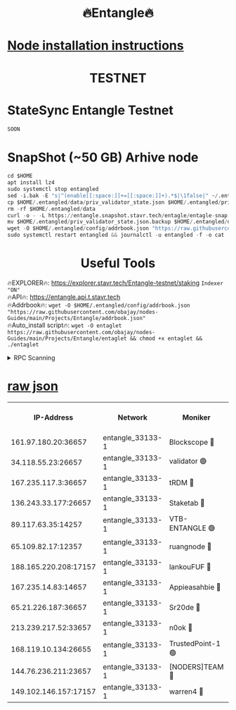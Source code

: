 <h1 align="center"> 🔥Entangle🔥</h1>

[Node installation instructions](https://github.com/obajay/nodes-Guides/tree/main/Projects/Entangle)
=

<h1 align="center"> TESTNET</h1>

# StateSync Entangle Testnet
```python
SOON
```
# SnapShot (~50 GB) Arhive node
```python
cd $HOME
apt install lz4
sudo systemctl stop entangled
sed -i.bak -E "s|^(enable[[:space:]]+=[[:space:]]+).*$|\1false|" ~/.entangled/config/config.toml
cp $HOME/.entangled/data/priv_validator_state.json $HOME/.entangled/priv_validator_state.json.backup
rm -rf $HOME/.entangled/data
curl -o - -L https://entangle.snapshot.stavr.tech/entagle/entagle-snap.tar.lz4 | lz4 -c -d - | tar -x -C $HOME/.entangled --strip-components 2
mv $HOME/.entangled/priv_validator_state.json.backup $HOME/.entangled/data/priv_validator_state.json
wget -O $HOME/.entangled/config/addrbook.json "https://raw.githubusercontent.com/obajay/nodes-Guides/main/Projects/Entangle/addrbook.json"
sudo systemctl restart entangled && journalctl -u entangled -f -o cat
```
 <h1 align="center"> Useful Tools</h1>
 
🔥EXPLORER🔥: https://explorer.stavr.tech/Entangle-testnet/staking        `Indexer "ON"` \
🔥API🔥:      https://entangle.api.t.stavr.tech \
🔥Addrbook🔥: ```wget -O $HOME/.entangled/config/addrbook.json "https://raw.githubusercontent.com/obajay/nodes-Guides/main/Projects/Entangle/addrbook.json"``` \
🔥Auto_install script🔥:  `wget -O entaglet https://raw.githubusercontent.com/obajay/nodes-Guides/main/Projects/Entangle/entaglet && chmod +x entaglet && ./entaglet`


<details>
<summary>RPC Scanning</summary>

<h2 align="center"> We scan nodes in real time every 4 hours. And we provide the final result of RPC endpoints.
We cannot influence the operation of these nodes in any way. </h2>


```python
If Voting Power is higher than 0 --> then the Node is a validator of the network and may be subject to attack and be a potential threat to the chain.
```
```python
We marked such validators with a red symbol
```

</details>

[raw json](https://rpc-check.entangt.stavr.tech/entangt/rpc-entangt-result.json)
=


<table><tr><th>IP-Address</th><th>Network</th><th>Moniker</th><th>Latest Block Height</th><th>Earliest Block Height</th><th>Catching Up</th><th>Tx Index</th><th>Voting Power</th><th>Scan Time</th></tr><tr><td>161.97.180.20:36657</td><td>entangle_33133-1</td><td>Blockscope 🔴</td><td>2354778</td><td>1</td><td>False</td><td>off</td><td>291251909365380</td><td>2024-02-25T13:51:41.529251278UTC</td></tr><tr><td>34.118.55.23:26657</td><td>entangle_33133-1</td><td>validator 🟢</td><td>2354778</td><td>1</td><td>False</td><td>on</td><td>0</td><td>2024-02-25T13:51:42.314091252UTC</td></tr><tr><td>167.235.117.3:36657</td><td>entangle_33133-1</td><td>tRDM 🔴</td><td>2354782</td><td>1</td><td>False</td><td>on</td><td>201631981611823</td><td>2024-02-25T13:52:07.281623791UTC</td></tr><tr><td>136.243.33.177:26657</td><td>entangle_33133-1</td><td>Staketab 🔴</td><td>2354780</td><td>660001</td><td>False</td><td>on</td><td>156755842086630</td><td>2024-02-25T13:51:56.079177201UTC</td></tr><tr><td>89.117.63.35:14257</td><td>entangle_33133-1</td><td>VTB-ENTANGLE 🟢</td><td>2354780</td><td>1162001</td><td>False</td><td>off</td><td>0</td><td>2024-02-25T13:51:51.192480454UTC</td></tr><tr><td>65.109.82.17:12357</td><td>entangle_33133-1</td><td>ruangnode 🔴</td><td>2354778</td><td>1312001</td><td>False</td><td>off</td><td>527771695333229</td><td>2024-02-25T13:51:41.958637169UTC</td></tr><tr><td>188.165.220.208:17157</td><td>entangle_33133-1</td><td>lankouFUF 🔴</td><td>2354778</td><td>1910001</td><td>False</td><td>off</td><td>323250735374352</td><td>2024-02-25T13:51:42.660650249UTC</td></tr><tr><td>167.235.14.83:14657</td><td>entangle_33133-1</td><td>Appieasahbie 🔴</td><td>2354782</td><td>2042001</td><td>False</td><td>on</td><td>43255981430113466</td><td>2024-02-25T13:52:06.834900897UTC</td></tr><tr><td>65.21.226.187:36657</td><td>entangle_33133-1</td><td>Sr20de 🔴</td><td>2354778</td><td>2049001</td><td>False</td><td>off</td><td>57891318061143</td><td>2024-02-25T13:51:41.223462847UTC</td></tr><tr><td>213.239.217.52:33657</td><td>entangle_33133-1</td><td>n0ok 🔴</td><td>2354781</td><td>2254781</td><td>False</td><td>off</td><td>46597824858180545</td><td>2024-02-25T13:52:00.409726677UTC</td></tr><tr><td>168.119.10.134:26655</td><td>entangle_33133-1</td><td>TrustedPoint-1 🟢</td><td>2354783</td><td>2268001</td><td>False</td><td>off</td><td>0</td><td>2024-02-25T13:52:07.613124548UTC</td></tr><tr><td>144.76.236.211:23657</td><td>entangle_33133-1</td><td>[NODERS]TEAM 🔴</td><td>2354780</td><td>2304001</td><td>False</td><td>off</td><td>26802013546600375</td><td>2024-02-25T13:51:53.792333708UTC</td></tr><tr><td>149.102.146.157:17157</td><td>entangle_33133-1</td><td>warren4 🔴</td><td>2354780</td><td>2327001</td><td>False</td><td>on</td><td>496721329014679</td><td>2024-02-25T13:51:53.541683089UTC</td></tr></table>
